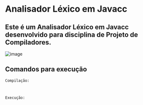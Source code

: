# Analisador Léxico em Javacc

## Este é um Analisador Léxico em Javacc desenvolvido para disciplina de Projeto de Compiladores.

![image](https://github.com/guilhermedallm4/Compilers/assets/54902373/f388ac52-977e-43eb-bf6d-4dd9852db91d)

## Comandos para execução
```
Compilação:



Execução:


```
